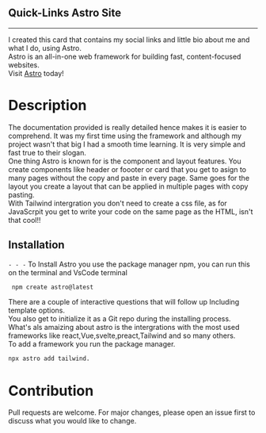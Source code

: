 ## Quick-Links Astro Site
---
 I created this card that contains my social links and little bio about me and what I do, using Astro.  
 Astro is an all-in-one web framework for building fast, content-focused websites.  
 Visit [Astro](https://astro.build/) today!
 
 # Description
 The documentation provided is really detailed hence makes it is easier to comprehend. It was my first time using the framework and although my project wasn't that big I had a smooth time learning. It is very simple and fast true to their slogan.  
  One thing Astro is known for is the component and layout features. You create components like header or foooter or card that you get to asign to many pages without the copy and paste in every page. Same goes for the layout you create a layout that can be applied in multiple pages with copy pasting.  
  With Tailwind intergration you don't need to create a css file, as for JavaScrpit you get to write your code on the same page as the HTML, isn't that cool!!
 
 ## Installation
 `- - -`
 To Install Astro you use the package manager npm, you can run this on the terminal and VsCode terminal
 ```bash
  npm create astro@latest 
``` 

There are a couple of interactive questions  that will follow up Including template options.  
You also get to initialize it as a Git repo during the installing process.  
What's als amaizing about astro is the intergrations with the most used frameworks like react,Vue,svelte,preact,Tailwind and so many others.  
To add a framework you run the package manager.  

```bash
npx astro add tailwind. 
``` 

# Contribution
Pull requests are welcome. For major changes, please open an issue first to discuss what you would like to change.
